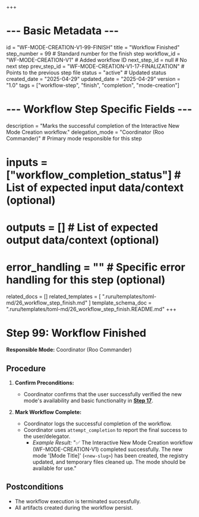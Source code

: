 +++
# --- Basic Metadata ---
id = "WF-MODE-CREATION-V1-99-FINISH"
title = "Workflow Finished"
step_number = 99 # Standard number for the finish step
workflow_id = "WF-MODE-CREATION-V1" # Added workflow ID
next_step_id = null # No next step
prev_step_id = "WF-MODE-CREATION-V1-17-FINALIZATION" # Points to the previous step file
status = "active" # Updated status
created_date = "2025-04-29"
updated_date = "2025-04-29"
version = "1.0"
tags = ["workflow-step", "finish", "completion", "mode-creation"]

# --- Workflow Step Specific Fields ---
description = "Marks the successful completion of the Interactive New Mode Creation workflow."
delegation_mode = "Coordinator (Roo Commander)" # Primary mode responsible for this step
# inputs = ["workflow_completion_status"] # List of expected input data/context (optional)
# outputs = [] # List of expected output data/context (optional)
# error_handling = "" # Specific error handling for this step (optional)
related_docs = []
related_templates = [
    ".ruru/templates/toml-md/26_workflow_step_finish.md"
]
template_schema_doc = ".ruru/templates/toml-md/26_workflow_step_finish.README.md"
+++

# Step 99: Workflow Finished

**Responsible Mode:** Coordinator (Roo Commander)

## Procedure

1.  **Confirm Preconditions:**
    *   Coordinator confirms that the user successfully verified the new mode's availability and basic functionality in **[Step 17](./17_finalization.md)**.

2.  **Mark Workflow Complete:**
    *   Coordinator logs the successful completion of the workflow.
    *   Coordinator uses `attempt_completion` to report the final success to the user/delegator.
        *   *Example Result:* "✅ The Interactive New Mode Creation workflow (WF-MODE-CREATION-V1) completed successfully. The new mode '[Mode Title]' (`<new-slug>`) has been created, the registry updated, and temporary files cleaned up. The mode should be available for use."

## Postconditions
*   The workflow execution is terminated successfully.
*   All artifacts created during the workflow persist.